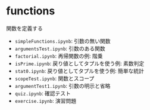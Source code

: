 # functions
関数を定義する
- `simpleFunctions.ipynb`: 引数の無い関数
- `argumentsTest.ipynb`: 引数のある関数
- `factorial.ipynb`: 再帰関数の例: 階乗
- `isPrime.ipynb`: 戻り値としてタプルを使う例: 素数判定
- `stat0.ipynb`: 戻り値としてタプルを使う例: 簡単な統計
- `scopeTest.ipynb`: 関数とスコープ
- `argumentTest1.ipynb`: 引数の明示と省略
- `quiz.ipynb`: 確認テスト 
- `exercise.ipynb`: 演習問題 
